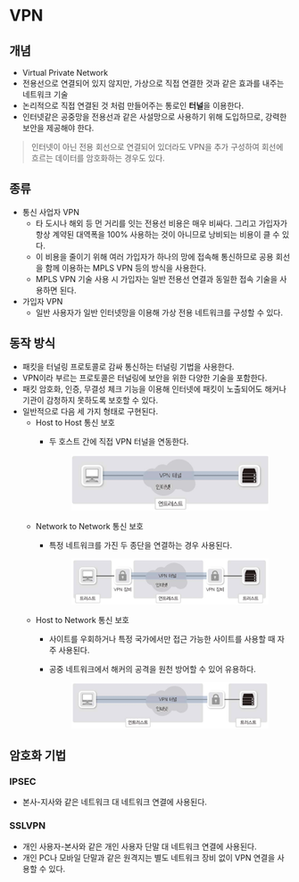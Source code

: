 # VPN

## 개념

* Virtual Private Network
* 전용선으로 연결되어 있지 않지만, 가상으로 직접 연결한 것과 같은 효과를 내주는 네트워크 기술
* 논리적으로 직접 연결된 것 처럼 만들어주는 통로인 **터널**을 이용한다.
* 인터넷같은 공중망을 전용선과 같은 사설망으로 사용하기 위해 도입하므로, 강력한 보안을 제공해야 한다.

> 인터넷이 아닌 전용 회선으로 연결되어 있더라도 VPN을 추가 구성하여 회선에 흐르는 데이터를 암호화하는 경우도 있다.

## 종류

* 통신 사업자 VPN
  * 타 도시나 해외 등 먼 거리를 잇는 전용선 비용은 매우 비싸다. 그리고 가입자가 항상 계약된 대역폭을 100% 사용하는 것이 아니므로 낭비되는 비용이 클 수 있다.
  * 이 비용을 줄이기 위해 여러 가입자가 하나의 망에 접속해 통신하므로 공용 회선을 함께 이용하는 MPLS VPN 등의 방식을 사용한다.
  * MPLS VPN 기술 사용 시 가입자는 일반 전용선 연결과 동일한 접속 기술을 사용하면 된다.
* 가입자 VPN
  * 일반 사용자가 일반 인터넷망을 이용해 가상 전용 네트워크를 구성할 수 있다.

## 동작 방식

* 패킷을 터널링 프로토콜로 감싸 통신하는 터널링 기법을 사용한다.
* VPN이라 부르는 프로토콜은 터널링에 보안을 위한 다양한 기술을 포함한다.
* 패킷 암호화, 인증, 무결성 체크 기능을 이용해 인터넷에 패킷이 노출되어도 해커나 기관이 감청하지 못하도록 보호할 수 있다.
* 일반적으로 다음 세 가지 형태로 구현된다.
  * Host to Host 통신 보호
    *   두 호스트 간에 직접 VPN 터널을 연동한다.

        <figure><img src="../../.gitbook/assets/image (6).png" alt=""><figcaption></figcaption></figure>
  * Network to Network 통신 보호
    *   특정 네트워크를 가진 두 종단을 연결하는 경우 사용된다.

        <figure><img src="../../.gitbook/assets/image (7).png" alt=""><figcaption></figcaption></figure>
  * Host to Network 통신 보호
    * 사이트를 우회하거나 특정 국가에서만 접근 가능한 사이트를 사용할 때 자주 사용된다.
    *   공중 네트워크에서 해커의 공격을 원천 방어할 수 있어 유용하다.

        <figure><img src="../../.gitbook/assets/image (8).png" alt=""><figcaption></figcaption></figure>

## 암호화 기법

### IPSEC

* 본사-지사와 같은 네트워크 대 네트워크 연결에 사용된다.

### SSLVPN

* 개인 사용자-본사와 같은 개인 사용자 단말 대 네트워크 연결에 사용된다.
* 개인 PC나 모바일 단말과 같은 원격지는 별도 네트워크 장비 없이 VPN 연결을 사용할 수 있다.
